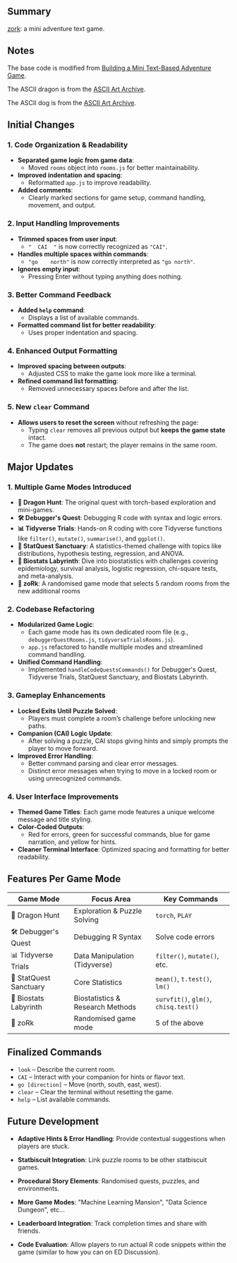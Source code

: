 ## Summary

[zork](https://statbiscuit.github.io/mini_games/zork/index.html): a mini adventure text game.

## Notes

The base code is modified from [Building a Mini Text-Based Adventure Game](https://dev.to/shawn2208/building-a-mini-text-based-adventure-game-mini-zork-with-html-css-js-3879).

The ASCII dragon is from the [ASCII Art Archive](https://www.asciiart.eu/mythology/dragons).

The ASCII dog is from the [ASCII Art Archive](https://www.asciiart.eu/animals/dogs).

## Initial Changes

### 1. **Code Organization & Readability**
- **Separated game logic from game data**:
  - Moved `rooms` object into `rooms.js` for better maintainability.
- **Improved indentation and spacing**:
  - Reformatted `app.js` to improve readability.
- **Added comments**:
  - Clearly marked sections for game setup, command handling, movement, and output.

### 2. **Input Handling Improvements**
- **Trimmed spaces from user input**:
  - `"  CAI  "` is now correctly recognized as `"CAI"`.
- **Handles multiple spaces within commands**:
  - `"go    north"` is now correctly interpreted as `"go north"`.
- **Ignores empty input**:
  - Pressing Enter without typing anything does nothing.

### 3. **Better Command Feedback**
- **Added `help` command**:
  - Displays a list of available commands.
- **Formatted command list for better readability**:
  - Uses proper indentation and spacing.
  
### 4. **Enhanced Output Formatting**
- **Improved spacing between outputs**:
  - Adjusted CSS to make the game look more like a terminal.
- **Refined command list formatting**:
  - Removed unnecessary spaces before and after the list.

### 5. **New `clear` Command**
- **Allows users to reset the screen** without refreshing the page:
  - Typing `clear` removes all previous output but **keeps the game state** intact.
  - The game does **not** restart; the player remains in the same room.

## Major Updates

### 1. **Multiple Game Modes Introduced**
- **🐉 Dragon Hunt**: The original quest with torch-based exploration and mini-games.
- **🛠 Debugger's Quest**: Debugging R code with syntax and logic errors.
- **📊 Tidyverse Trials**: Hands-on R coding with core Tidyverse functions like `filter()`, `mutate()`, `summarise()`, and `ggplot()`.
- **📐 StatQuest Sanctuary**: A statistics-themed challenge with topics like distributions, hypothesis testing, regression, and ANOVA.
- **🧬 Biostats Labyrinth**: Dive into biostatistics with challenges covering epidemiology, survival analysis, logistic regression, chi-square tests, and meta-analysis.
- **🎲 zoRk**: A randomised game mode that selects 5 random rooms from the new additional rooms

### 2. **Codebase Refactoring**
- **Modularized Game Logic**: 
  - Each game mode has its own dedicated room file (e.g., `debuggerQuestRooms.js`, `tidyverseTrialsRooms.js`).
  - `app.js` refactored to handle multiple modes and streamlined command handling.
- **Unified Command Handling**: 
  - Implemented `handleCodeQuestsCommands()` for Debugger's Quest, Tidyverse Trials, StatQuest Sanctuary, and Biostats Labyrinth.

### 3. **Gameplay Enhancements**
- **Locked Exits Until Puzzle Solved**: 
  - Players must complete a room’s challenge before unlocking new paths.
- **Companion (CAI) Logic Update**: 
  - After solving a puzzle, CAI stops giving hints and simply prompts the player to move forward.
- **Improved Error Handling**: 
  - Better command parsing and clear error messages.
  - Distinct error messages when trying to move in a locked room or using unrecognized commands.

### 4. **User Interface Improvements**
- **Themed Game Titles**: Each game mode features a unique welcome message and title styling.
- **Color-Coded Outputs**:
  - Red for errors, green for successful commands, blue for game narration, and yellow for hints.
- **Cleaner Terminal Interface**: Optimized spacing and formatting for better readability.

## Features Per Game Mode

| Game Mode               | Focus Area                         | Key Commands             |
|-------------------------|------------------------------------|--------------------------|
| 🐉 Dragon Hunt           | Exploration & Puzzle Solving      | `torch`, `PLAY`          |
| 🛠 Debugger's Quest      | Debugging R Syntax                | Solve code errors        |
| 📊 Tidyverse Trials      | Data Manipulation (Tidyverse)     | `filter()`, `mutate()`, etc. |
| 📐 StatQuest Sanctuary   | Core Statistics                   | `mean()`, `t.test()`, `lm()` |
| 🧬 Biostats Labyrinth    | Biostatistics & Research Methods  | `survfit()`, `glm()`, `chisq.test()` |
| 🎲 zoRk    | Randomised game mode  | 5 of the above |

## Finalized Commands

- `look` – Describe the current room.
- `CAI` – Interact with your companion for hints or flavor text.
- `go [direction]` – Move (north, south, east, west).
- `clear` – Clear the terminal without resetting the game.
- `help` – List available commands.

## Future Development

- **Adaptive Hints & Error Handling**: Provide contextual suggestions when players are stuck.
- **Statbiscuit Integration**: Link puzzle rooms to be other statbiscuit games.
- **Procedural Story Elements**: Randomised quests, puzzles, and environments.

- **More Game Modes**: "Machine Learning Mansion", "Data Science Dungeon", etc...
- **Leaderboard Integration**: Track completion times and share with friends.
- **Code Evaluation**: Allow players to run actual R code snippets within the game (similar to how you can on ED Discussion).

